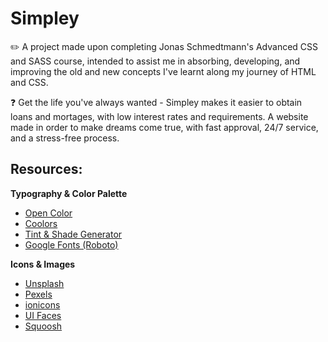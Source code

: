# Simpley

✏️ A project made upon completing Jonas Schmedtmann's Advanced CSS and SASS course, intended to assist me in absorbing, developing, and improving the old and new concepts I've learnt along my journey of HTML and CSS.

❓ Get the life you've always wanted - Simpley makes it easier to obtain loans and mortages, with low interest rates and requirements. A website made in order to make dreams come true, with fast approval, 24/7 service, and a stress-free process. 

## Resources:

 **Typography & Color Palette**

- [Open Color](https://yeun.github.io/open-color/)
- [Coolors](https://coolors.co/contrast-checker/112a46-acc8e5)
- [Tint & Shade Generator](https://maketintsandshades.com/)
- [Google Fonts (Roboto)](https://fonts.google.com/)

 **Icons & Images**

- [Unsplash](https://unsplash.com/)
- [Pexels](https://www.pexels.com/)
- [ionicons](https://ionic.io/ionicons)
- [UI Faces](https://www.uifaces.co/browse-avatars/)
- [Squoosh](https://squoosh.app/)
